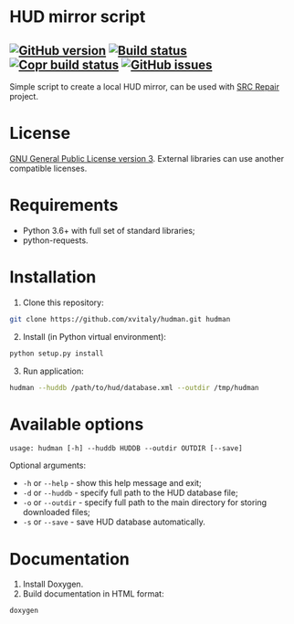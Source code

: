 # HUD mirror script

[![GitHub version](https://badge.fury.io/gh/xvitaly%2Fhudman.svg)](https://github.com/xvitaly/hudman/releases)
[![Build status](https://travis-ci.org/xvitaly/hudman.svg?branch=master)](https://travis-ci.org/xvitaly/hudman)
[![Copr build status](https://copr.fedorainfracloud.org/coprs/xvitaly/ecrepo/package/python-hudman/status_image/last_build.png)](https://copr.fedorainfracloud.org/coprs/xvitaly/ecrepo/package/python-hudman/)
[![GitHub issues](https://img.shields.io/github/issues/xvitaly/hudman.svg?label=issues&maxAge=60)](https://github.com/xvitaly/hudman/issues)
---

Simple script to create a local HUD mirror, can be used with [SRC Repair](https://github.com/xvitaly/srcrepair) project.

# License
[GNU General Public License version 3](LICENSE). External libraries can use another compatible licenses.

# Requirements

  * Python 3.6+ with full set of standard libraries;
  * python-requests.

# Installation

  1. Clone this repository:
  ```bash
  git clone https://github.com/xvitaly/hudman.git hudman
  ```
  2. Install (in Python virtual environment):
  ```bash
  python setup.py install
  ```
  3. Run application:
  ```bash
  hudman --huddb /path/to/hud/database.xml --outdir /tmp/hudman
  ```

# Available options

```text
usage: hudman [-h] --huddb HUDDB --outdir OUTDIR [--save]
```

Optional arguments:
 * `-h` or `--help` - show this help message and exit;
 * `-d` or `--huddb` - specify full path to the HUD database file;
 * `-o` or  `--outdir` - specify full path to the main directory for storing downloaded files;
 * `-s` or `--save` - save HUD database automatically.

# Documentation

  1. Install Doxygen.
  2. Build documentation in HTML format:
  ```bash
  doxygen
  ```
